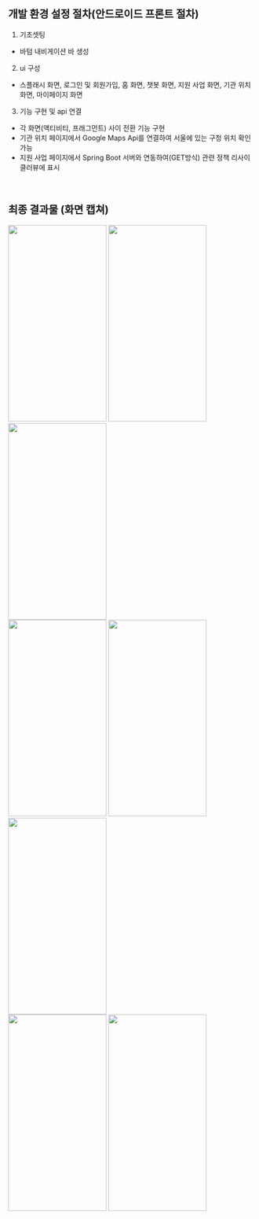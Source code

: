 ## 개발 환경 설정 절차(안드로이드 프론트 절차)
1. 기초셋팅
  - 바텀 내비게이션 바 생성
    
2. ui 구성
  - 스플래시 화면, 로그인 및 회원가입, 홈 화면, 챗봇 화면, 지원 사업 화면, 기관 위치 화면, 마이페이지 화면
    
3. 기능 구현 및 api 연결
  - 각 화면(액티비티, 프래그먼트) 사이 전환 기능 구현
  - 기관 위치 페이지에서 Google Maps Api를 연결하여 서울에 있는 구청 위치 확인 가능
  - 지원 사업 페이지에서 Spring Boot 서버와 연동하여(GET방식) 관련 정책 리사이클러뷰에 표시


<br>

## 최종 결과물 (화면 캡쳐)
<img src="https://github.com/youpport/youpport_frontend/assets/140035819/f717071c-808a-4e10-9766-2e4c5bdea4ee" width="200" height="400"/> <img src="https://github.com/youpport/youpport_frontend/assets/140035819/9556ed17-1d0c-4804-b192-b4720817245d" width="200" height="400"/> <img src="https://github.com/youpport/youpport_frontend/assets/140035819/86118e34-d073-47ae-aba9-ccca503ce6c7" width="200" height="400"/><br>
<img src="https://github.com/youpport/youpport_frontend/assets/140035819/96697ed2-7924-465c-b944-73c57d5c2955" width="200" height="400"/> <img src="https://github.com/youpport/youpport_frontend/assets/140035819/5187a4c5-8b05-48db-b0c9-be52c2c70dc5" width="200" height="400"/> <img src="https://github.com/youpport/youpport_frontend/assets/140035819/4869ecda-46ef-44e5-abc9-35010c2440d3" width="200" height="400"/><br>
<img src="https://github.com/youpport/youpport_frontend/assets/140035819/1a03d8a6-574a-4548-9c73-592bc6fb75df" width="200" height="400"/> <img src="https://github.com/youpport/youpport_frontend/assets/140035819/490ddfcc-dab6-438d-99a5-41d3804966d7" width="200" height="400"/>
